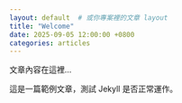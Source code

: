 ```yaml
---
layout: default  # 或你專案裡的文章 layout
title: "Welcome"
date: 2025-09-05 12:00:00 +0800
categories: articles
---
```

文章內容在這裡...


這是一篇範例文章，測試 Jekyll 是否正常運作。
